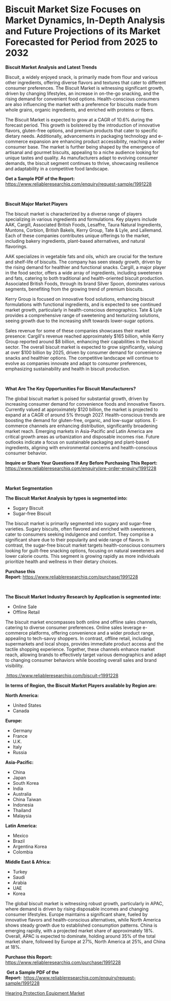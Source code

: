 <p><h1>Biscuit Market Size Focuses on Market Dynamics, In-Depth Analysis and Future Projections of its Market Forecasted for Period from 2025 to 2032</h1></p><p><strong>Biscuit Market Analysis and Latest Trends</strong></p>
<p><p>Biscuit, a widely enjoyed snack, is primarily made from flour and various other ingredients, offering diverse flavors and textures that cater to different consumer preferences. The Biscuit Market is witnessing significant growth, driven by changing lifestyles, an increase in on-the-go snacking, and the rising demand for convenient food options. Health-conscious consumers are also influencing the market with a preference for biscuits made from whole grains, organic ingredients, and enriched with proteins or fibers.</p><p>The Biscuit Market is expected to grow at a CAGR of 10.6% during the forecast period. This growth is bolstered by the introduction of innovative flavors, gluten-free options, and premium products that cater to specific dietary needs. Additionally, advancements in packaging technology and e-commerce expansion are enhancing product accessibility, reaching a wider consumer base. The market is further being shaped by the emergence of artisanal and gourmet biscuits, appealing to a niche audience looking for unique tastes and quality. As manufacturers adapt to evolving consumer demands, the biscuit segment continues to thrive, showcasing resilience and adaptability in a competitive food landscape.</p></p>
<p><strong>Get a Sample PDF of the Report:&nbsp;</strong> <a href="https://www.reliableresearchiq.com/enquiry/request-sample/1991228?utm_campaign=2232&utm_medium=2&utm_source=Github&utm_content=ia&utm_term=06022025&utm_id=biscuit">https://www.reliableresearchiq.com/enquiry/request-sample/1991228</a></p>
<p>&nbsp;</p>
<p><strong>Biscuit Major Market Players</strong></p>
<p><p>The biscuit market is characterized by a diverse range of players specializing in various ingredients and formulations. Key players include AAK, Cargill, Associated British Foods, Lesaffre, Taura Natural Ingredients, Muntons, Corbion, British Bakels, Kerry Group, Tate & Lyle, and Lallemand. Each of these companies contributes unique offerings to the market, including bakery ingredients, plant-based alternatives, and natural flavorings.</p><p>AAK specializes in vegetable fats and oils, which are crucial for the texture and shelf-life of biscuits. The company has seen steady growth, driven by the rising demand for healthier and functional snacks. Cargill, a major player in the food sector, offers a wide array of ingredients, including sweeteners and fats, catering to both traditional and health-oriented biscuit production. Associated British Foods, through its brand Silver Spoon, dominates various segments, benefiting from the growing trend of premium biscuits.</p><p>Kerry Group is focused on innovative food solutions, enhancing biscuit formulations with functional ingredients, and is expected to see continued market growth, particularly in health-conscious demographics. Tate & Lyle provides a comprehensive range of sweetening and texturizing solutions, seeing growth due to the increasing shift towards lower-sugar options.</p><p>Sales revenue for some of these companies showcases their market presence: Cargill's revenue reached approximately $165 billion, while Kerry Group reported around $8 billion, enhancing their capabilities in the biscuit sector. The overall biscuit market is expected to grow significantly, valuing at over $100 billion by 2025, driven by consumer demand for convenience snacks and healthier options. The competitive landscape will continue to evolve as companies innovate and adapt to consumer preferences, emphasizing sustainability and health in biscuit production.</p></p>
<p>&nbsp;</p>
<p><strong>What Are The Key Opportunities For Biscuit Manufacturers?</strong></p>
<p><p>The global biscuit market is poised for substantial growth, driven by increasing consumer demand for convenience foods and innovative flavors. Currently valued at approximately $120 billion, the market is projected to expand at a CAGR of around 5% through 2027. Health-conscious trends are boosting the demand for gluten-free, organic, and low-sugar options. E-commerce channels are enhancing distribution, significantly broadening market reach. Emerging markets in Asia-Pacific and Latin America are critical growth areas as urbanization and disposable incomes rise. Future outlooks indicate a focus on sustainable packaging and plant-based ingredients, aligning with environmental concerns and health-conscious consumer behavior.</p></p>
<p><strong>Inquire or Share Your Questions If Any Before Purchasing This Report:</strong> <a href="https://www.reliableresearchiq.com/enquiry/pre-order-enquiry/1991228?utm_campaign=2232&utm_medium=2&utm_source=Github&utm_content=ia&utm_term=06022025&utm_id=biscuit">https://www.reliableresearchiq.com/enquiry/pre-order-enquiry/1991228</a></p>
<p>&nbsp;</p>
<p><strong>Market Segmentation</strong></p>
<p><strong>The Biscuit Market Analysis by types is segmented into:</strong></p>
<p><ul><li>Sugary Biscuit</li><li>Sugar-free Biscuit</li></ul></p>
<p><p>The biscuit market is primarily segmented into sugary and sugar-free varieties. Sugary biscuits, often flavored and enriched with sweeteners, cater to consumers seeking indulgence and comfort. They comprise a significant share due to their popularity and wide range of flavors. In contrast, the sugar-free biscuit market targets health-conscious consumers looking for guilt-free snacking options, focusing on natural sweeteners and lower calorie counts. This segment is growing rapidly as more individuals prioritize health and wellness in their dietary choices.</p></p>
<p><strong>Purchase this Report:&nbsp;</strong><a href="https://www.reliableresearchiq.com/purchase/1991228?utm_campaign=2232&utm_medium=2&utm_source=Github&utm_content=ia&utm_term=06022025&utm_id=biscuit">https://www.reliableresearchiq.com/purchase/1991228</a></p>
<p>&nbsp;</p>
<p><strong>The Biscuit Market Industry Research by Application is segmented into:</strong></p>
<p><ul><li>Online Sale</li><li>Offline Retail</li></ul></p>
<p><p>The biscuit market encompasses both online and offline sales channels, catering to diverse consumer preferences. Online sales leverage e-commerce platforms, offering convenience and a wider product range, appealing to tech-savvy shoppers. In contrast, offline retail, including supermarkets and local shops, provides immediate product access and the tactile shopping experience. Together, these channels enhance market reach, allowing brands to effectively target various demographics and adapt to changing consumer behaviors while boosting overall sales and brand visibility.</p></p>
<p><a href="https://www.reliableresearchiq.com/biscuit-r1991228?utm_campaign=2232&utm_medium=2&utm_source=Github&utm_content=ia&utm_term=06022025&utm_id=biscuit">&nbsp;https://www.reliableresearchiq.com/biscuit-r1991228</a></p>
<p><strong>In terms of Region, the Biscuit Market Players available by Region are:</strong></p>
<p>
    <p> <strong> North America: </strong>
        <ul>
            <li>United States</li>
            <li>Canada</li>
        </ul>
        </p> 
    <p> <strong> Europe: </strong>
        <ul>
            <li>Germany</li>
            <li>France</li>
            <li>U.K.</li>
            <li>Italy</li>
            <li>Russia</li>
        </ul>
        </p> 
    <p> <strong> Asia-Pacific: </strong>
        <ul>
            <li>China</li>
            <li>Japan</li>
            <li>South Korea</li>
            <li>India</li>
            <li>Australia</li>
            <li>China Taiwan</li>
            <li>Indonesia</li>
            <li>Thailand</li>
            <li>Malaysia</li>
        </ul>
        </p> 
    <p> <strong> Latin America: </strong>
        <ul>
            <li>Mexico</li>
            <li>Brazil</li>
            <li>Argentina Korea</li>
            <li>Colombia</li>
        </ul>
        </p> 
    <p> <strong> Middle East & Africa: </strong>
        <ul>
            <li>Turkey</li>
            <li>Saudi</li>
            <li>Arabia</li>
            <li>UAE</li>
            <li>Korea</li>
        </ul>
    </p>
    </p>
<p><p>The global biscuit market is witnessing robust growth, particularly in APAC, where demand is driven by rising disposable incomes and changing consumer lifestyles. Europe maintains a significant share, fueled by innovative flavors and health-conscious alternatives, while North America shows steady growth due to established consumption patterns. China is emerging rapidly, with a projected market share of approximately 18%. Overall, APAC is expected to dominate, holding around 35% of the total market share, followed by Europe at 27%, North America at 25%, and China at 18%.</p></p>
<p><strong>Purchase this Report: </strong><a href="https://www.reliableresearchiq.com/purchase/1991228?utm_campaign=2232&utm_medium=2&utm_source=Github&utm_content=ia&utm_term=06022025&utm_id=biscuit">https://www.reliableresearchiq.com/purchase/1991228</a></p>
<p>&nbsp;<strong>Get a Sample PDF of the Report:&nbsp;&nbsp;</strong><a href="https://www.reliableresearchiq.com/enquiry/request-sample/1991228?utm_campaign=2232&utm_medium=2&utm_source=Github&utm_content=ia&utm_term=06022025&utm_id=biscuit">https://www.reliableresearchiq.com/enquiry/request-sample/1991228</a></p>
<p><strong></strong></p>
<p><p><a href="https://github.com/kbollin866/Market-Research-Report-List-1/blob/main/hearing-protection-equipment-market.md?utm_campaign=2232&utm_medium=2&utm_source=Github&utm_content=ia&utm_term=06022025&utm_id=biscuit">Hearing Protection Equipment Market</a></p></p>